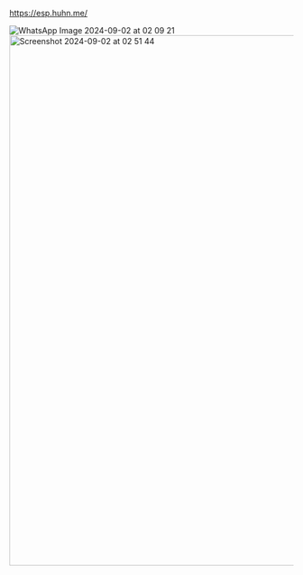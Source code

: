 https://esp.huhn.me/

![WhatsApp Image 2024-09-02 at 02 09 21](https://github.com/user-attachments/assets/d5714c22-fb76-4dd2-a127-c7e81ff23f68)
<img width="940" alt="Screenshot 2024-09-02 at 02 51 44" src="https://github.com/user-attachments/assets/6aa6bd42-dfa2-4885-8df3-eb10753e5c33">
